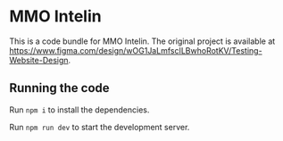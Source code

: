 
  # MMO Intelin

  This is a code bundle for MMO Intelin. The original project is available at https://www.figma.com/design/wOG1JaLmfscILBwhoRotKV/Testing-Website-Design.

  ## Running the code

  Run `npm i` to install the dependencies.

  Run `npm run dev` to start the development server.
  